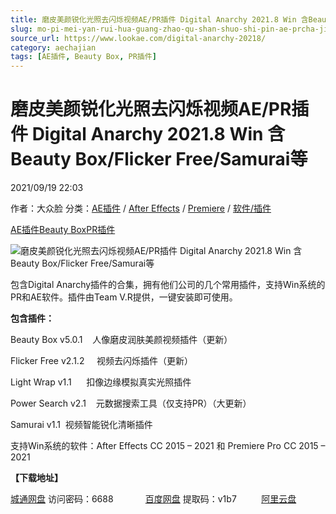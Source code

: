 ```yaml
---
title: 磨皮美颜锐化光照去闪烁视频AE/PR插件 Digital Anarchy 2021.8 Win 含Beauty Box/Flicker Free/Samurai等
slug: mo-pi-mei-yan-rui-hua-guang-zhao-qu-shan-shuo-shi-pin-ae-prcha-jian-digital-anarchy-2021-8-win-han-beauty-box-flicker-free-samuraideng
source_url: https://www.lookae.com/digital-anarchy-20218/
category: aechajian
tags: [AE插件, Beauty Box, PR插件]
---
```

# 磨皮美颜锐化光照去闪烁视频AE/PR插件 Digital Anarchy 2021.8 Win 含Beauty Box/Flicker Free/Samurai等

2021/09/19 22:03

作者：大众脸
分类：[AE插件](https://www.lookae.com/after-effects/aechajian/) / [After Effects](https://www.lookae.com/after-effects/) / [Premiere](https://www.lookae.com/qitarjcj/premierezy/) / [软件/插件](https://www.lookae.com/qitarjcj/)

[AE插件](https://www.lookae.com/tag/ae%e6%8f%92%e4%bb%b6/)[Beauty Box](https://www.lookae.com/tag/beauty-box/)[PR插件](https://www.lookae.com/tag/pr%e6%8f%92%e4%bb%b6/)

![磨皮美颜锐化光照去闪烁视频AE/PR插件 Digital Anarchy 2021.8 Win 含Beauty Box/Flicker Free/Samurai等](https://www.lookae.com/wp-content/uploads/2021/09/Digital-Anarchy-2021-.jpg "磨皮美颜锐化光照去闪烁视频AE/PR插件 Digital Anarchy 2021.8 Win 含Beauty Box/Flicker Free/Samurai等-LookAE.com")

包含Digital Anarchy插件的合集，拥有他们公司的几个常用插件，支持Win系统的PR和AE软件。插件由Team V.R提供，一键安装即可使用。

**包含插件：**

Beauty Box v5.0.1    人像磨皮润肤美颜视频插件（更新）

Flicker Free v2.1.2     视频去闪烁插件（更新）

Light Wrap v1.1      扣像边缘模拟真实光照插件

Power Search v2.1    元数据搜索工具（仅支持PR）（大更新）

Samurai v1.1  视频智能锐化清晰插件

支持Win系统的软件：After Effects CC 2015 – 2021 和 Premiere Pro CC 2015 – 2021

**【下载地址】**

[城通网盘](https://url62.ctfile.com/f/680462-514219657-14dccb) 访问密码：6688             [百度网盘](https://pan.baidu.com/s/1GsmQdp46ib4JJZasjxvryA) 提取码：v1b7          [阿里云盘](https://www.aliyundrive.com/s/7fxH9TG6HJQ)
